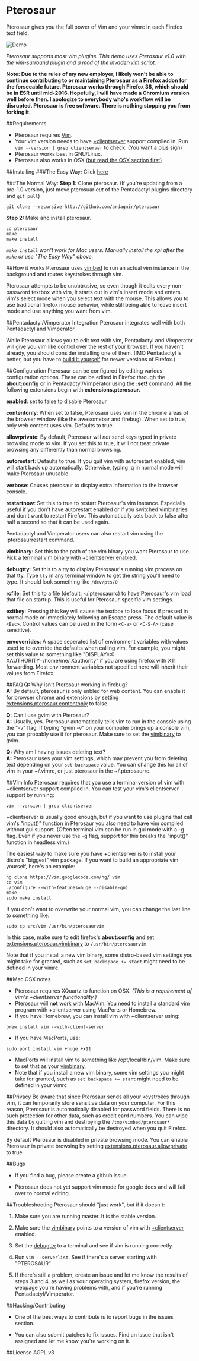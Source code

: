 Pterosaur
=========

Pterosaur gives you the full power of Vim and your vimrc in each Firefox text field.

![Demo](http://i.imgur.com/po3fTlW.gif)

*Pterosaur supports most vim plugins. This demo uses Pterosaur v1.0 with the [vim-surround](http://github.com/tpope/vim-surround) plugin and a mod of the [invader-vim](http://github.com/mattn/invader-vim) script.*

**Note: Due to the rules of my new employer, I likely won't be able to continue contributing to or maintaining Pterosaur as a Firefox addon for the forseeable future. Pterosaur works through Firefox 38, which should be in ESR until mid-2016. Hopefully, I will have made a Chromium version well before then. I apologize to everybody who's workflow will be disrupted. Pterosaur is free software. There is nothing stopping you from forking it.**

##Requirements
- Pterosaur requires [Vim](http://www.vim.org).
- Your vim version needs to have [+clientserver](#vim-info) support compiled in. Run `vim --version | grep clientserver` to check. (You want a plus sign)
- Pterosaur works best in GNU/Linux.
- Pterosaur also works in OSX [(but read the OSX section first)](#mac-osx-notes)

##Installing
###The Easy Way:
Click [here](http://ardagnir.github.io/pterosaur.xpi)

###The Normal Way:
**Step 1:** Clone pterosaur. (If you're updating from a pre-1.0 version, just move pterosuar *out* of the Pentadactyl plugins directory and `git pull`)

    git clone --recursive http://github.com/ardagnir/pterosaur

**Step 2:** Make and install pterosaur.

    cd pterosaur
    make
    make install

*`make install` won't work for Mac users. Manually install the xpi after the `make` or use "The Easy Way" above.*

##How it works
Pterosaur uses [vimbed](http://github.com/ardagnir/vimbed) to run an actual vim instance in the background and routes keystrokes through vim.

Pterosaur attempts to be unobtrusive, so even though it edits every non-password textbox with vim, it starts out in vim's insert mode and enters vim's select mode when you select text with the mouse. This allows you to use traditional firefox mouse behavior, while still being able to leave insert mode and use anything you want from vim.

##Pentadactyl/Vimperator Integration
Pterosaur integrates well with both Pentadactyl and Vimperator.

While Pterosaur allows you to edit text with vim, Pentadactyl and Vimperator will give you vim like control over the rest of your browser. If you haven't already, you should consider installing one of them. (IMO Pentadactyl is better, but you have to [build it yourself](http://5digits.org/coding) for newer versions of Firefox.)

##Configuration
Pterosaur can be configured by editing various configuration options. These can be edited in Firefox through the **about:config** or in Pentadactyl/Vimperator using the **:set!** command. All the following extensions begin with **extensions.pterosaur.**

**enabled**: set to false to disable Pterosaur

**contentonly**: When set to false, Pterosaur uses vim in the chrome areas of the browser window (like the awesomebar and firebug). When set to true, only web content uses vim. Defaults to true.

**allowprivate**: By default, Pterosaur will *not* send keys typed in private browsing mode to vim. If you set this to true, it will not treat private browsing any differently than normal browsing.

**autorestart**: Defaults to true. If you quit vim with autorestart enabled, vim will start back up automatically. Otherwise, typing :q in normal mode will make Pterosaur unusable.

**verbose**: Causes pterosaur to display extra information to the browser console.

**restartnow**: Set this to true to restart Pterosaur's vim instance. Especially useful if you don't have autorestart enabled or if you switched vimbinaries and don't want to restart Firefox. This automatically sets back to false after half a second so that it can be used again.

Pentadactyl and Vimperator users can also restart vim using the :pterosaurrestart command.

**vimbinary**: Set this to the path of the vim binary you want Pterosaur to use. Pick a [terminal vim binary with +clientserver enabled](#vim-info).

**debugtty**: Set this to a tty to display Pterosaur's running vim process on that tty. Type `tty` in any terminal window to get the string you'll need to type. It should look something like `/dev/pts/0`

**rcfile**: Set this to a file (default: ~/.pterosaurrc) to have Pterosaur's vim load that file on startup. This is useful for Pterosaur-specific vim settings.

**exitkey**: Pressing this key will cause the textbox to lose focus if pressed in normal mode or immediately following an Escape press. The default value is `<Esc>`. Control values can be used in the form `<C-a>` or `<C-S-A>` (case sensitive).

**envoverrides**: A space seperated list of environment variables with values used to to override the defaults when calling vim. For example, you might set this value to something like "DISPLAY=:0 XAUTHORITY=/home/me/.Xauthority" if you are using firefox with X11 forwarding. Most environment variables not specified here will inherit their values from Firefox.

##FAQ
**Q:** Why isn't Pterosaur working in firebug?<br/>
**A:** By default, pterosaur is only enbled for web content. You can enable it for browser chrome and extensions by setting [extensions.pterosaur.contentonly](#configuration) to false.

**Q:** Can I use gvim with Pterosaur?<br/>
**A:** Usually, yes. Pterosaur automatically tells vim to run in the console using the "-v" flag. If typing "gvim -v" on your computer brings up a console vim, you can probably use it for pterosaur. Make sure to set the [vimbinary](#configuration) to gvim.

**Q:** Why am I having issues deleting text?<br/>
**A:** Pterosaur uses your vim settings, which may prevent you from deleting text depending on your `set backspace` value. You can change this for all of vim in your ~/.vimrc, or just pterosaur in the ~/.pterosaurrc.

##Vim Info
Pterosaur requires that you use a terminal version of vim with +clientserver support compiled in. You can test your vim's clientserver support by running:

    vim --version | grep clientserver

+clientserver is usually good enough, but if you want to use plugins that call vim's "input()" function in Pterosaur you also need to have vim compiled without gui support. (Often terminal vim can be run in gui mode with a -g flag. Even if you never use the -g flag, support for this breaks the "input()" function in headless vim.)

The easiest way to make sure you have +clientserver is to install your distro's "biggest" vim package. If you want to build an appropriate vim yourself, here's an example:

    hg clone https://vim.googlecode.com/hg/ vim
    cd vim
    ./configure --with-features=huge --disable-gui
    make
    sudo make install

If you don't want to overwrite your normal vim, you can change the last line to something like:

    sudo cp src/vim /usr/bin/pterosaurvim

In this case, make sure to edit firefox's **about:config** and set [extensions.pterosaur.vimbinary](#configuration) to `/usr/bin/pterosaurvim`

Note that if you install a new vim binary, some distro-based vim settings you might take for granted, such as `set backspace += start` might need to be defined in your vimrc.

##Mac OSX notes
- Pterosaur requires XQuartz to function on OSX. *(This is a requirement of vim's +clientserver functionality.)*
- Pterosaur will **not** work with MacVim. You need to install a standard vim program with +clientserver using MacPorts or Homebrew.
- If you have Homebrew, you can install vim with +clientserver using:

`brew install vim --with-client-server`

- If you have MacPorts, use:

`sudo port install vim +huge +x11`

- MacPorts will install vim to something like /opt/local/bin/vim. Make sure to set that as your [vimbinary](#configuration).
- Note that if you install a new vim binary, some vim settings you might take for granted, such as `set backspace += start` might need to be defined in your vimrc

##Privacy
Be aware that since Pterosaur sends all your keystrokes through vim, it can temporarily store sensitive data on your computer. For this reason, Pterosaur is automatically disabled for password fields. There is no such protection for other data, such as credit card numbers. You can wipe this data by quiting vim and destroying the `/tmp/vimbed/pterosaur*` directory. It should also automatically be destroyed when you quit Firefox.

By default Pterosaur is disabled in private browsing mode. You can enable Pterosaur in private browsing by setting [extensions.pterosaur.allowprivate](#configuration) to true.

##Bugs
- If you find a bug, please create a github issue.

- Pterosaur does not yet support vim mode for google docs and will fail over to normal editing.

##Troubleshooting
Pterosaur should "just work", but if it doesn't:

1. Make sure you are running master. It is the stable version.

2. Make sure the [vimbinary](#configuration) points to a version of vim with [+clientserver](#vim-info) enabled.

3. Set the [debugtty](#configuration) to a terminal and see if vim is running correctly.

4. Run `vim --serverlist`. See if there's a server starting with "PTEROSAUR"

6. If there's still a problem, create an issue and let me know the results of steps 3 and 4, as well as your operating system, firefox version, the webpage you're having problems with, and if you're running Pentadactyl/Vimperator.

##Hacking/Contributing
- One of the best ways to contribute is to report bugs in the issues section.

- You can also submit patches to fix issues. Find an issue that isn't assigned and let me know you're working on it.

##License
AGPL v3

